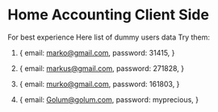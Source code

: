 # Home Accounting Client Side

For best experience
Here list of dummy users data
Try them:

1. {
   email: marko@gmail.com,
   password: 31415,
   }

2. {
   email: markus@gmail.com,
   password: 271828,
   }

3. {
   email: murko@gmail.com,
   password: 161803,
   }

4. {
   email: Golum@golum.com,
   password: myprecious,
   }
